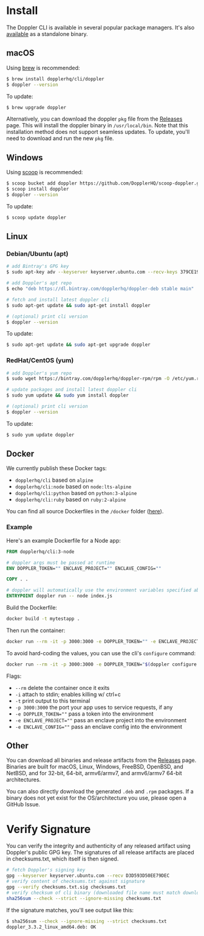 # Install

The Doppler CLI is available in several popular package managers. It's also [available](https://github.com/DopplerHQ/cli/releases/latest) as a standalone binary.

## macOS

Using [brew](https://brew.sh/) is recommended:

```sh
$ brew install dopplerhq/cli/doppler
$ doppler --version
```

To update:
```sh
$ brew upgrade doppler
```

Alternatively, you can download the doppler `pkg` file from the [Releases](https://github.com/DopplerHQ/cli/releases/latest) page. This will install the doppler binary in `/usr/local/bin`. Note that this installation method does not support seamless updates. To update, you'll need to download and run the new `pkg` file.

## Windows

Using [scoop](https://scoop.sh/) is recommended:

```sh
$ scoop bucket add doppler https://github.com/DopplerHQ/scoop-doppler.git
$ scoop install doppler
$ doppler --version
```

To update:

```sh
$ scoop update doppler
```

## Linux

### Debian/Ubuntu (apt)

```sh
# add Bintray's GPG key
$ sudo apt-key adv --keyserver keyserver.ubuntu.com --recv-keys 379CE192D401AB61

# add Doppler's apt repo
$ echo "deb https://dl.bintray.com/dopplerhq/doppler-deb stable main" | sudo tee /etc/apt/sources.list.d/dopplerhq-doppler.list

# fetch and install latest doppler cli
$ sudo apt-get update && sudo apt-get install doppler

# (optional) print cli version
$ doppler --version
```

To update:

```sh
$ sudo apt-get update && sudo apt-get upgrade doppler
```

### RedHat/CentOS (yum)

```sh
# add Doppler's yum repo
$ sudo wget https://bintray.com/dopplerhq/doppler-rpm/rpm -O /etc/yum.repos.d/bintray-dopplerhq-doppler.repo

# update packages and install latest doppler cli
$ sudo yum update && sudo yum install doppler

# (optional) print cli version
$ doppler --version
```

To update:

```sh
$ sudo yum update doppler
```

## Docker

We currently publish these Docker tags:
- `dopplerhq/cli` based on `alpine`
- `dopplerhq/cli:node` based on `node:lts-alpine`
- `dopplerhq/cli:python` based on `python:3-alpine`
- `dopplerhq/cli:ruby` based on `ruby:2-alpine`

You can find all source Dockerfiles in the `/docker` folder ([here](https://github.com/DopplerHQ/cli/tree/master/docker)).

### Example
Here's an example Dockerfile for a Node app:

```dockerfile
FROM dopplerhq/cli:3-node

# doppler args must be passed at runtime
ENV DOPPLER_TOKEN="" ENCLAVE_PROJECT="" ENCLAVE_CONFIG=""

COPY . .

# doppler will automatically use the environment variables specified above
ENTRYPOINT doppler run -- node index.js
```

Build the Dockerfile:

```sh
docker build -t mytestapp .
```

Then run the container:
```sh
docker run --rm -it -p 3000:3000 -e DOPPLER_TOKEN="" -e ENCLAVE_PROJECT="" -e ENCLAVE_CONFIG="" mytestapp
```

To avoid hard-coding the values, you can use the cli's `configure` command:

```sh
docker run --rm -it -p 3000:3000 -e DOPPLER_TOKEN="$(doppler configure get token --plain)" -e ENCLAVE_PROJECT="$(doppler configure get enclave.project --plain)" -e ENCLAVE_CONFIG="$(doppler configure get enclave.config --plain)" mytestapp
```

Flags:
- `--rm` delete the container once it exits
- `-i` attach to stdin; enables killing w/ ctrl+c
- `-t` print output to this terminal
- `-p 3000:3000` the port your app uses to service requests, if any
- `-e DOPPLER_TOKEN=""` pass a token into the environment
- `-e ENCLAVE_PROJECT=""` pass an enclave project into the environment
- `-e ENCLAVE_CONFIG=""` pass an enclave config into the environment

## Other

You can download all binaries and release artifacts from the [Releases](https://github.com/DopplerHQ/cli/releases/latest) page. Binaries are built for macOS, Linux, Windows, FreeBSD, OpenBSD, and NetBSD, and for 32-bit, 64-bit, armv6/armv7, and armv6/armv7 64-bit architectures.

You can also directly download the generated `.deb` and `.rpm` packages. If a binary does not yet exist for the OS/architecture you use, please open a GitHub Issue.

# Verify Signature

You can verify the integrity and authenticity of any released artifact using Doppler's public GPG key. The signatures of all release artifacts are placed in checksums.txt, which itself is then signed.

```sh
# fetch Doppler's signing key
gpg --keyserver keyserver.ubuntu.com --recv D3D593D50EE79DEC
# verify content of checksums.txt against signature
gpg --verify checksums.txt.sig checksums.txt
# verify checksum of cli binary (downloaded file name must match download page)
sha256sum --check --strict --ignore-missing checksums.txt
```

If the signature matches, you'll see output like this:
```sh
$ sha256sum --check --ignore-missing --strict checksums.txt
doppler_3.3.2_linux_amd64.deb: OK
```
